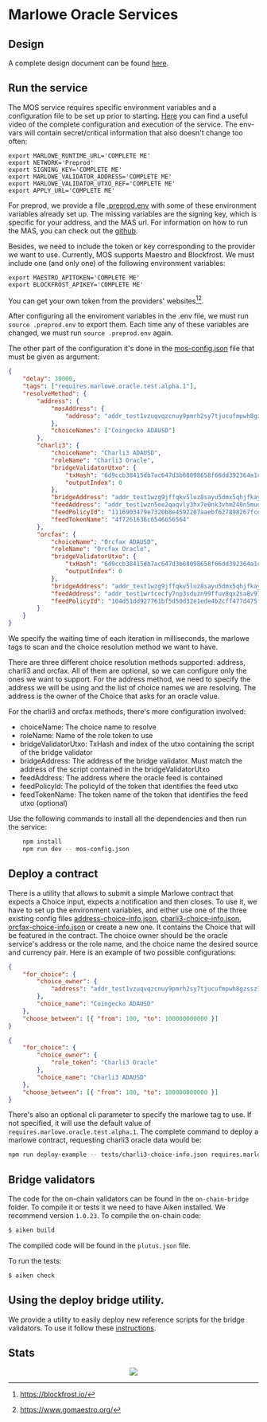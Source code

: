 # Marlowe Oracle Services

## Design

A complete design document can be found [here](./docs/design.md).

## Run the service

The MOS service requires specific environment variables and a configuration file to be set up prior to starting. [Here](https://www.youtube.com/watch?v=vHNLUrgpkik) you can find a useful video of the complete configuration and execution of the service. The env-vars will contain secret/critical information that also doesn't change too often:

```shell
export MARLOWE_RUNTIME_URL='COMPLETE ME'
export NETWORK='Preprod'
export SIGNING_KEY='COMPLETE ME'
export MARLOWE_VALIDATOR_ADDRESS='COMPLETE ME'
export MARLOWE_VALIDATOR_UTXO_REF='COMPLETE ME'
export APPLY_URL='COMPLETE ME'
```

For preprod, we provide a file [.preprod.env](.preprod.env) with some of these environment variables already set up. The missing variables are the signing key, which is specific for your address, and the MAS url. For information on how to run the MAS, you can check out the [github](https://github.com/marlowe-contrib/marlowe-apply-service).

Besides, we need to include the token or key corresponding to the provider we want to use. Currently, MOS supports Maestro and Blockfrost. We must include one (and only one) of the following environment variables:

```shell
export MAESTRO_APITOKEN='COMPLETE ME'
export BLOCKFROST_APIKEY='COMPLETE ME'
```

You can get your own token from the providers' websites[^1][^2].

After configuring all the enviroment variables in the .env file, we must run `source .preprod.env` to export them. Each time any of these variables are changed, we must run `source .preprod.env` again.

The other part of the configuration it's done in the [mos-config.json](./mos-config.json) file that must be given as argument:

```json
{
    "delay": 30000,
    "tags": ["requires.marlowe.oracle.test.alpha.1"],
    "resolveMethod": {
        "address": {
            "mosAddress": {
                "address": "addr_test1vzuqvqzcnuy9pmrh2sy7tjucufmpwh8gzssz7v6scn0e04gxdvna9"
            },
            "choiceNames": ["Coingecko ADAUSD"]
        },
        "charli3": {
            "choiceName": "Charli3 ADAUSD",
            "roleName": "Charli3 Oracle",
            "bridgeValidatorUtxo": {
                "txHash": "6d9ccb38415db7ac647d3b68098658f66dd392364a1ce42fede5a998187576b6",
                "outputIndex": 0
            },
            "bridgeAddress": "addr_test1wzg9jffqkv5luz8sayu5dmx5qhjfkayq090z0jmp3uqzmzq480snu",
            "feedAddress": "addr_test1wzn5ee2qaqvly3hx7e0nk3vhm240n5muq3plhjcnvx9ppjgf62u6a",
            "feedPolicyId": "1116903479e7320b8e4592207aaebf627898267fcd80e2d9646cbf07",
            "feedTokenName": "4f7261636c6546656564"
        },
        "orcfax": {
            "choiceName": "Orcfax ADAUSD",
            "roleName": "Orcfax Oracle",
            "bridgeValidatorUtxo": {
                "txHash": "6d9ccb38415db7ac647d3b68098658f66dd392364a1ce42fede5a998187576b6",
                "outputIndex": 0
            },
            "bridgeAddress": "addr_test1wzg9jffqkv5luz8sayu5dmx5qhjfkayq090z0jmp3uqzmzq480snu",
            "feedAddress": "addr_test1wrtcecfy7np3sduzn99ffuv8qx2sa8v977l0xql8ca7lgkgmktuc0",
            "feedPolicyId": "104d51dd927761bf5d50d32e1ede4b2cff477d475fe32f4f780a4b21"
        }
    }
}
```

We specify the waiting time of each iteration in milliseconds, the marlowe tags to scan and the choice resolution method we want to have.

There are three different choice resolution methods supported: address, charli3 and orcfax. All of them are optional, so we can configure only the ones we want to support. For the address method, we need to specify the address we will be using and the list of choice names we are resolving. The address is the owner of the Choice that asks for an oracle value.

For the charli3 and orcfax methods, there's more configuration involved:
-   choiceName: The choice name to resolve
-   roleName: Name of the role token to use
-   bridgeValidatorUtxo: TxHash and index of the utxo containing the script of the bridge validator
-   bridgeAddress: The address of the bridge validator. Must match the address of the script contained in the bridgeValidatorUtxo
-   feedAddress: The address where the oracle feed is contained
-   feedPolicyId: The policyId of the token that identifies the feed utxo
-   feedTokenName: The token name of the token that identifies the feed utxo (optional)

Use the following commands to install all the dependencies and then run the service:

```bash
    npm install
    npm run dev -- mos-config.json
```

## Deploy a contract

There is a utility that allows to submit a simple Marlowe contract that expects a Choice input, expects a notification and then closes.
To use it, we have to set up the environment variables, and either use one of the three existing config files [address-choice-info.json](./tests/address-choice-info.json), [charli3-choice-info.json](./tests/charli3-choice-info.json), [orcfax-choice-info.json](./tests/orcfax-choice-info.json) or create a new one. It contains the Choice that will be featured in the contract.
The choice owner should be the oracle service's address or the role name, and the choice name the desired source and currency pair. Here is an example of two possible configurations:

```json
{
    "for_choice": {
        "choice_owner": {
            "address": "addr_test1vzuqvqzcnuy9pmrh2sy7tjucufmpwh8gzssz7v6scn0e04gxdvna9"
        },
        "choice_name": "Coingecko ADAUSD"
    },
    "choose_between": [{ "from": 100, "to": 100000000000 }]
}
```

```json
{
    "for_choice": {
        "choice_owner": {
            "role_token": "Charli3 Oracle"
        },
        "choice_name": "Charli3 ADAUSD"
    },
    "choose_between": [{ "from": 100, "to": 100000000000 }]
}
```

There's also an optional cli parameter to specify the marlowe tag to use. If not specified, it will use the default value of `requires.marlowe.oracle.test.alpha.1`.
The complete command to deploy a marlowe contract, requesting charli3 oracle data would be:

```bash
npm run deploy-example -- tests/charli3-choice-info.json requires.marlowe.oracle.test.alpha.2
```

## Bridge validators

The code for the on-chain validators can be found in the `on-chain-bridge` folder. To compile it or tests it we need to have Aiken installed. We recommend version `1.0.23`.
To compile the on-chain code:

```bash
$ aiken build
```

The compiled code will be found in the `plutus.json` file.

To run the tests:

```bash
$ aiken check
```

## Using the deploy bridge utility.

We provide a utility to easily deploy new reference scripts for the bridge validators. To use it follow these [instructions](./docs/how-to-use-deploy-bridge.md).

## Stats

<p align="center">
  <img src="https://repobeats.axiom.co/api/embed/50ff07bb288628e956db23e9899c5bd108134805.svg">
</p>

[^1]: <https://blockfrost.io/>
[^2]: <https://www.gomaestro.org/>
